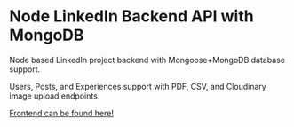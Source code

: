 # Node LinkedIn Backend API with MongoDB

Node based LinkedIn project backend with Mongoose+MongoDB database support.

Users, Posts, and Experiences support with PDF, CSV, and Cloudinary image upload endpoints

[Frontend can be found here!](https://github.com/milesbb/React-LinkedIn-Recreation)
